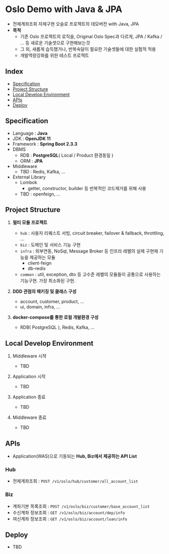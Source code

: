 # Oslo Demo with Java & JPA
- 전체계좌조회 자체구현 오슬로 프로젝트의 데모버전 with Java, JPA
- **목적**
  * 기존 Oslo 프로젝트의 로직을, Original Oslo Spec과 다르게, JPA / Kafka / ... 등 새로운 기술셋으로 구현해보는것
  * 그 외, 새롭게 습득했거나, 반복숙달이 필요한 기술셋들에 대한 실험적 적용
  * 개발역량강화를 위한 테스트 프로젝트 
   
## Index
- [Specification](#specification)
- [Project Structure](#project-structure)
- [Local Develop Environment](#local-develop-environment)
- [APIs](#apis)
- [Deploy](#deploy)

## Specification
- Language : **Java**
- JDK : **OpenJDK 11**
- Framework : **Spring Boot 2.3.3**
- DBMS
  * RDB : **PostgreSQL**( Local / Product 환경동일 )
  * ORM : **JPA**
- Middleware
  * TBD : Redis, Kafka, ...
- External Library
  * Lombok
    * getter, constructor, builder 등 반복적인 코드제거를 위해 사용
  * TBD : openfeign, ... 

## Project Structure
1. **멀티 모듈 프로젝트**
   * `hub` : 사용자 리퀘스트 서빙, circuit breaker, failover & fallback, throttling, ...
   * `biz` : 도메인 및 서비스 기능 구현
   * `infra` : 외부연동, NoSql, Message Broker 등 인프라 레벨의 실제 구현체 기능을 제공하는 모듈
      * client-feign
      * db-redis 
   * `common` : util, exception, dto 등 고수준 레벨의 모듈들이 공통으로 사용하는 기능구현. 가장 최소화된 구현.
   
2. **DDD 관점의 패키징 및 클래스 구성**
   * account, customer, product, ...
   * ui, domain, infra, ...
   
3. **docker-compose를 통한 로컬 개발환경 구성**
   * RDB( PostgreSQL ), Redis, Kafka, ... 

## Local Develop Environment
1. Middleware 시작
   * TBD
   
2. Application 시작
   * TBD
   
3. Application 종료
   * TBD
    
4. Middleware 종료
   * TBD
   
## APIs
- Application(WAS)으로 기동되는 **Hub, Biz에서 제공하는 API List**
### Hub
- 전체계좌조회 : `POST /v1/oslo/hub/customer/all_account_list`

### Biz
- 계좌기본 목록조회 : `POST /v1/oslo/biz/customer/base_account_list` 
- 수신계좌 정보조회 : `GET /v1/oslo/biz/account/dep/info`
- 여신계좌 정보조회 : `GET /v1/oslo/biz/account/loan/info`

## Deploy
- TBD 
